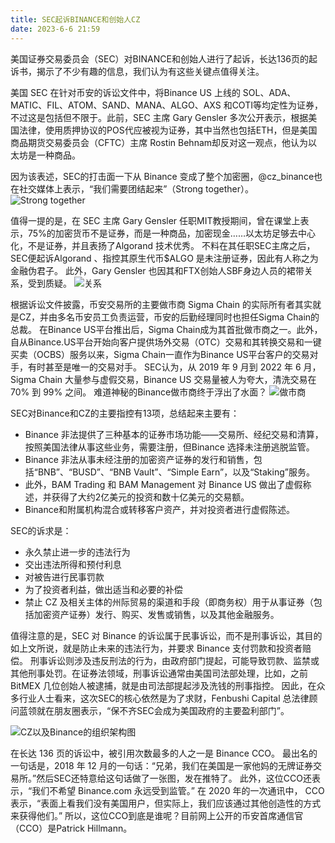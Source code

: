 ```yaml
---
title: SEC起诉BINANCE和创始人CZ 
date: 2023-6-6 21:59
---
```

美国证券交易委员会（SEC）对BINANCE和创始人进行了起诉，长达136页的起诉书，揭示了不少有趣的信息，我们认为有这些关键点值得关注。

美国 SEC 在针对币安的诉讼文件中，将Binance US 上线的 SOL、ADA、MATIC、FIL、ATOM、SAND、MANA、ALGO、AXS 和COTI等均定性为证券，不过这是包括但不限于。此前，SEC 主席 Gary Gensler 多次公开表示，根据美国法律，使用质押协议的POS代应被视为证券，其中当然也包括ETH，但是美国商品期货交易委员会（CFTC）主席 Rostin Behnam却反对这一观点，他认为以太坊是一种商品。

因为该表述，SEC的打击面一下从 Binance 变成了整个加密圈，@cz_binance也在社交媒体上表示，“我们需要团结起来”（Strong together）。
![Strong together](/images/Fx6HOuwaIAAGu7F.jfif)

值得一提的是，在 SEC 主席 Gary Gensler 任职MIT教授期间，曾在课堂上表示，75%的加密货币不是证券，而是一种商品，加密现金……以太坊足够去中心化，不是证券，并且表扬了Algorand 技术优秀。
不料在其任职SEC主席之后，SEC便起诉Algorand 、指控其原生代币$ALGO 是未注册证券，因此有人称之为金融伪君子。
此外，Gary Gensler 也因其和FTX创始人SBF身边人员的裙带关系，受到质疑。
![关系](/images/Fx6HhHNaQAAmqGE.jfif)

根据诉讼文件披露，币安交易所的主要做市商 Sigma Chain 的实际所有者其实就是CZ，并由多名币安员工负责运营，币安的后勤经理同时也担任Sigma Chain的总裁。
在Binance US平台推出后，Sigma Chain成为其首批做市商之一。此外，自从Binance.US平台开始向客户提供场外交易（OTC）交易和其转换交易和一键买卖（OCBS）服务以来，Sigma Chain一直作为Binance US平台客户的交易对手，有时甚至是唯一的交易对手。
SEC认为，从 2019 年 9 月到 2022 年 6 月， Sigma Chain 大量参与虚假交易，Binance US 交易量被人为夸大，清洗交易在 70% 到 99% 之间。
难道神秘的Binance做市商终于浮出了水面？
![做市商](/images/Fx6HrMAacAIazb2.jfif)

SEC对Binance和CZ的主要指控有13项，总结起来主要有：
- Binance 非法提供了三种基本的证券市场功能——交易所、经纪交易和清算，按照美国法律从事这些业务，需要注册，但Binance 选择未注册逃脱监管。
- Binance 非法从事未经注册的加密资产证券的发行和销售，包括“BNB”、“BUSD”、“BNB Vault”、“Simple Earn”，以及“Staking”服务。
- 此外，BAM Trading 和 BAM Management 对 Binance US 做出了虚假称述，并获得了大约2亿美元的投资和数十亿美元的交易额。
- Binance和附属机构混合或转移客户资产，并对投资者进行虚假陈述。

SEC的诉求是：
- 永久禁止进一步的违法行为
- 交出违法所得和预付利息
- 对被告进行民事罚款
- 为了投资者利益，做出适当和必要的补偿
- 禁止 CZ 及相关主体的州际贸易的渠道和手段（即商务权）用于从事证券（包括加密资产证券）发行、购买、发售或销售，以及其他金融服务。

值得注意的是，SEC 对 Binance 的诉讼属于民事诉讼，而不是刑事诉讼，其目的如上文所说，就是防止未来的违法行为，并要求 Binance 支付罚款和投资者赔偿。
刑事诉讼则涉及违反刑法的行为，由政府部门提起，可能导致罚款、监禁或其他刑事处罚。在证券法领域，刑事诉讼通常由美国司法部处理，比如，之前 BitMEX 几位创始人被逮捕，就是由司法部提起涉及洗钱的刑事指控。
因此，在众多行业人士看来，这次SEC的核心依然是为了求财，Fenbushi Capital 总法律顾问蓝领就在朋友圈表示，“保不齐SEC会成为美国政府的主要盈利部门”。

![CZ以及Binance的组织架构图](/images/Fx6INhZagAUt7ez.png)

在长达 136 页的诉讼中，被引用次数最多的人之一是 Binance CCO。
最出名的一句话是，2018 年 12 月的一句话：“兄弟，我们在美国是一家他妈的无牌证券交易所。”然后SEC还特意给这句话做了一张图，发在推特了。
此外，这位CCO还表示，“我们不希望 Binance.com 永远受到监管。” 在 2020 年的一次通讯中， CCO 表示，“表面上看我们没有美国用户，但实际上，我们应该通过其他创造性的方式来获得他们。”
所以，这位CCO到底是谁呢？目前网上公开的币安首席通信官（CCO）是Patrick Hillmann。
